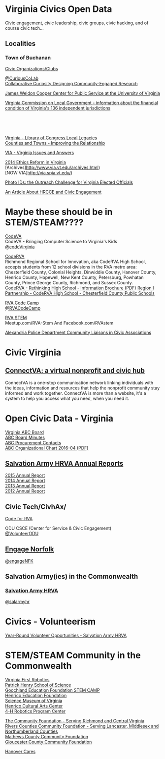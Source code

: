 # Virginia Civics Open Data  

Civic engagement, civic leadership, civic groups, civic hacking, and of course civic tech...  

## Localities  

### Town of Buchanan  
[Civic Organizations/Clubs](http://www.townofbuchanan.com/government/civic-organizationsclubs/)  


[@CuriousCoLab](https://twitter.com/CuriousCoLab)  
[Collaborative Curiosity Designing Community-Engaged Research](https://rampages.us/communityengagedresearch/)  




[James Weldon Cooper Center for Public Service at the University of Virginia](http://www.coopercenter.org)  



[Virginia Commission on Local Government - information about the financial condition of Virginia's 136 independent jurisdictions](http://www.dhcd.virginia.gov/CommissiononLocalGovernment/default.htm)  


[](http://www.partnership.vcu.edu/)  
[](http://vista.gmu.edu/)  
[](http://vista.gmu.edu/middle) 
[](http://news.vcu.edu/article/Troubled_waters)  
[](https://newsletter.news.vcu.edu/)  

[Virginia &#45; Library of Congress Local Legacies](http://lcweb2.loc.gov/diglib/legacies/VA/index.html)  
[Counties and Towns - Improving the Relationship](http://www.via.vt.edu/fall99/county.html)  


[VIA - Virginia Issues and Answers](http://www.via.vt.edu/index.html)  

[2014 Ethics Reform in Virginia](http://www.via.vt.edu/winter14/roundtable.html)
[Archives]http://www.via.vt.edu/archives.html)   
[NOW VIA]http://via.spia.vt.edu/)  

[Photo IDs: the Outreach Challenge for Virginia Elected Officials](http://via.spia.vt.edu/2014/03/photo-ids-the-outreach-challenge-for-virginia-election-officials/)  


[An Article About HRCCE and Civic Engagement](http://hrcce.org/resources/32-an-article-about-hrcce-and-civic-engagement)  


# Maybe these should be in STEM/STEAM????  

[CodeVA](http://www.codevirginia.org/)  
CodeVA - Bringing Computer Science to Virginia's Kids  
[@codeVirginia](https://twitter.com/codeVirginia)  

[CodeRVA](http://coderva.org/)  
Richmond Regional School for Innovation, aka CodeRVA High School, accepts students from 12 school divisions in the RVA metro area: Chesterfield County, Colonial Heights, Dinwiddie County, Hanover County, Henrico County, Hopewell, New Kent County, Petersburg, Powhatan County, Prince George County, Richmond, and Sussex County.  
[CodeRVA - Rethinking High School - Information Brochure (PDF)](http://coderva.org/wp-content/uploads/2017/02/CodeRVA_information.pdf)
[Region I Partnership - CodeRVA High School - Chesterfield County Public Schools](http://www.doe.virginia.gov/instruction/virtual_learning/advisory_committee/meetings/2015-2016/04_apr/code-rva-presentation.pdf)  

[RVA Code Camp](http://rvacodecamp.org/)  
[@RVACodeCamp](https://twitter.com/RVACodeCamp)  

[RVA STEM](https://www.rvastem.com/)  
Meetup.com/RVA-Stem  And Facebook.com/RVAstem

[Alexandria Police Department Community Liaisons in Civic Associations](https://www.alexandriava.gov/uploadedFiles/police/CIVIC%20ASSOCIATIONS(1).pdf)  

# Civic Virginia  

## [ConnectVA: a virtual nonprofit and civic hub](https://www.connectva.org/)  
ConnectVA is a one-stop communication network linking individuals with the ideas, information and resources that help the nonprofit community stay informed and work together. ConnectVA is more than a website, it's a system to help you access what you need, when you need it.  

# Open Civic Data - Virginia
[Virginia ABC Board](https://www.abc.virginia.gov/about/agency-overview/abc-board)  
[ABC Board Minutes](https://www.abc.virginia.gov/about/agency-overview/abc-board/board-minutes)  
[ABC Procurement Contacts](https://www.abc.virginia.gov/about/procurement/purchasing-contact)  
[ABC Organizational Chart 2016-04 (PDF)](https://www.abc.virginia.gov/library/about/pdfs/abc_orgchart_april2016.pdf)  

## [Salvation Army HRVA Annual Reports](http://virginiasalvationarmy.org/hrva/about-us/annual-report/)  
[2015 Annual Report](http://virginiasalvationarmy.org/hrva/files/2014/01/2015-Annual-Report.pdf)  
[2014 Annual Report](http://virginiasalvationarmy.org/testingsitehrac/files/2015/04/2014-Annual-Report_Final.pdf)  
[2013 Annual Report](http://virginiasalvationarmy.org/hrva/files/2014/03/Annual-report-2013_FINAL-Reduced-Size.pdf)  
[2012 Annual Report](http://virginiasalvationarmy.org/hrva/files/2014/03/HRAC_2012-annual_report_FINAL-Reduced.pdf)  

## Civic Tech/CivhAx/  
[Code for RVA](https://www.codeforrva.org/)  


ODU CSCE (Center for Service & Civic Engagement)  
[@VolunteerODU](https://twitter.com/VolunteerODU)  

## [Engage Norfolk](https://www.engagenorfolk.com/)  
[@engageNFK](https://twitter.com/engageNFK)  

## Salvation Army(ies) in the Commonwealth  

### [Salvation Army HRVA](http://virginiasalvationarmy.org/hrva/)  
[@salarmyhr](https://twitter.com/salarmyhr)  





# Civics - Volunteerism  

[Year-Round Volunteer Opportunities - Salvation Army HRVA](http://virginiasalvationarmy.org/hrva/getinvolved/volunteer/)  




# STEM/STEAM Community in the Commonwealth  


[Virginia First Robotics](http://www.virginiafirst.org)  
[Patrick Henry School of Science](http://www.patrickhenrycharter.org/index.htm)  
[Goochland Education Foundation STEM CAMP](http://www.timesdispatch.com/goochlandgazette/news/education/article_331c7c5c-ca06-11e2-9ae9-0019bb30f31a.html)  
[Henrico Education Foundation](http://henricofoundation.org)  
[Science Museum of Virginia](http://www.smv.org)  
[Henrico Cultural Arts Center](http://www.artsglenallen.com)  
[4-H Robotics Program Center](http://www.4-h.org/youth-development-programs/4-h-science-programs/engineering-technology/4-h-robotics-program/)  






[The Community Foundation - Serving Richmond and Central Virginia](http://www.tcfrichmond.org/)  
[Rivers Counties Community Foundation - Serving Lancaster, Middlesex and Northumberland Counties](http://www.rivercountiescf.org/)  
[Mathews County Community Foundation](http://www.mathewscf.org/)  
[Gloucester County Community Foundation](http://www.gloucestercf.org/)  




[Hanover Cares](http://www.hanover-cares.org/)  


